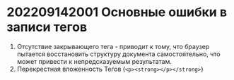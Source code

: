 # 202209142001 Основные ошибки в записи тегов

1. Отсутствие закрывающего тега - приводит к тому, что браузер пытается восстановить
структуру документа самостоятельно, что может привести к непредсказуемым результатам.
2. Перекрестная вложенность Тегов (`<p><strong></p></strong>`)